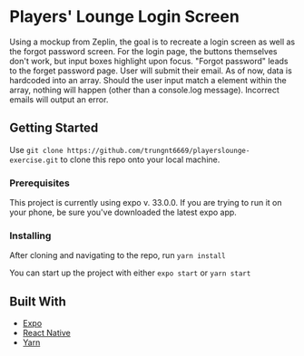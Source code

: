 # Players' Lounge Login Screen

Using a mockup from Zeplin, the goal is to recreate a login screen as well as the forgot password screen. For the login page, the buttons themselves don't work, but input boxes highlight upon focus. "Forgot password" leads to the forget password page. User will submit their email. As of now, data is hardcoded into an array. Should the user input match a element within the array, nothing will happen (other than a console.log message). Incorrect emails will output an error.

## Getting Started

Use `git clone https://github.com/trungnt6669/playerslounge-exercise.git` to clone this repo onto your local machine.

### Prerequisites

This project is currently using expo v. 33.0.0. If you are trying to run it on your phone, be sure you've downloaded the latest expo app.

### Installing

After cloning and navigating to the repo, run `yarn install`

You can start up the project with either `expo start` or `yarn start`

## Built With

- [Expo](https://docs.expo.io/versions/v33.0.0/workflow/up-and-running/)
- [React Native](https://facebook.github.io/react-native/)
- [Yarn](https://yarnpkg.com/en/)
